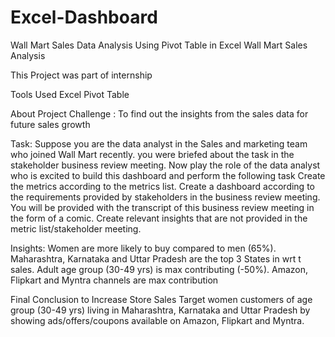 # Excel-Dashboard
Wall Mart Sales Data Analysis Using Pivot Table in Excel
Wall Mart Sales Analysis

This Project was part of internship 

Tools Used 
Excel Pivot Table 



About Project
Challenge : To find out the insights from the sales data for future sales growth 

Task:
Suppose you are the data analyst in the Sales and marketing team who joined Wall Mart recently. you were briefed about the task in the stakeholder business review meeting. Now play the role of the data analyst who is excited to build this dashboard and perform the following task
Create the metrics according to the metrics list.
Create a dashboard according to the requirements provided by stakeholders in the business review meeting. You will be provided with the transcript of this business review meeting in the form of a comic.
Create relevant insights that are not provided in the metric list/stakeholder meeting.

Insights:
Women are more likely to buy compared to men (65%).
Maharashtra, Karnataka and Uttar Pradesh are the top 3 States in wrt t sales.
Adult age group (30-49 yrs) is max contributing (-50%).
Amazon, Flipkart and Myntra channels are max contribution

Final Conclusion to Increase Store Sales
 Target women customers of age group (30-49 yrs) living in Maharashtra, Karnataka and Uttar Pradesh by showing ads/offers/coupons available on Amazon, Flipkart and Myntra.
